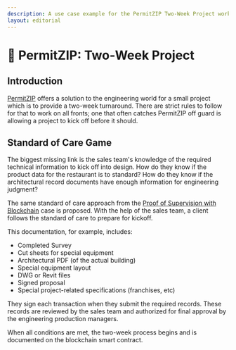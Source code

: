 ```yaml
---
description: A use case example for the PermitZIP Two-Week Project workflow.
layout: editorial
---
```


# 🛫 PermitZIP: Two-Week Project

## Introduction

[PermitZIP](https://www.permitzip.com) offers a solution to the engineering world for a small project which is to provide a two-week turnaround. There are strict rules to follow for that to work on all fronts; one that often catches PermitZIP off guard is allowing a project to kick off before it should.

## Standard of Care Game

The biggest missing link is the sales team's knowledge of the required technical information to kick off into design. How do they know if the product data for the restaurant is to standard? How do they know if the architectural record documents have enough information for engineering judgment?&#x20;

The same standard of care approach from the [Proof of Supervision with Blockchain](proof-of-supervision-with-blockchain.md) case is proposed.  With the help of the sales team, a client follows the standard of care to prepare for kickoff.

This documentation, for example, includes:

* Completed Survey&#x20;
* Cut sheets for special equipment
* Architectural PDF (of the actual building)
* Special equipment layout
* DWG or Revit files
* Signed proposal
* Special project-related specifications (franchises, etc)

They sign each transaction when they submit the required records. These records are reviewed by the sales team and authorized for final approval by the engineering production managers.&#x20;

When all conditions are met, the two-week process begins and is documented on the blockchain smart contract.
